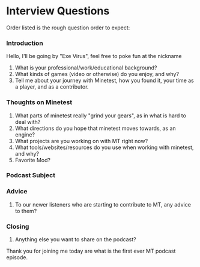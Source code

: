 # Interview Questions

Order listed is the rough question order to expect:

### Introduction

Hello, I'll be going by "Exe Virus", feel free to poke fun at the nickname

1. What is your professional/work/educational background?
2. What kinds of games (video or otherwise) do you enjoy, and why?
3. Tell me about your journey with Minetest, how you found it, your time as a player, and as a contributor.

### Thoughts on Minetest

1. What parts of minetest really "grind your gears", as in what is hard to deal with?
2. What directions do you hope that minetest moves towards, as an engine?
3. What projects are you working on with MT right now?
4. What tools/websites/resources do you use when working with minetest, and why?
5. Favorite Mod?

### Podcast Subject

### Advice

1. To our newer listeners who are starting to contribute to MT, any advice to them?

### Closing

1. Anything else you want to share on the podcast?

Thank you for joining me today are what is the first ever MT podcast episode.
